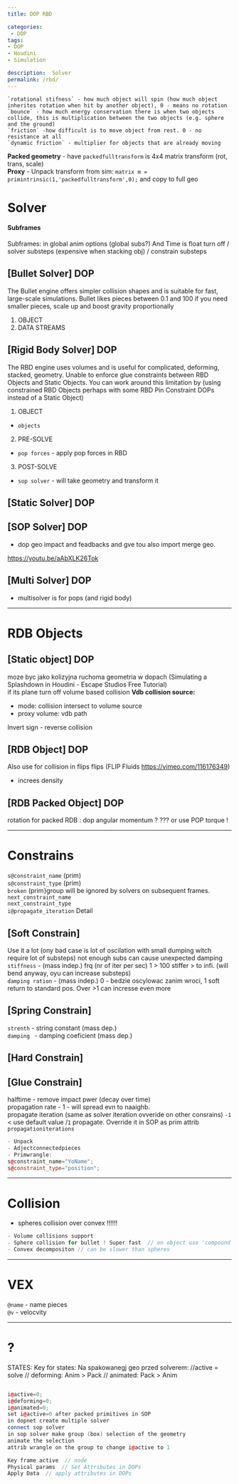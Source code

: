 ```yaml
---
title: DOP RBD

categories:
 - DOP
tags:
- DOP
- Houdini
- Simulation

description:  Solver
permalink: /rbd/
---
```




```
`rotational stifness` - how much object will spin (how much object inherites rotation when hit by another object), 0 - means no rotation  
`bounce` - how much energy conservation there is when two objects collide, this is multiplication between the two objects (e.g. sphere and the ground)  
`friction` -how difficult is to move object from rest. 0 - no resistance at all  
`dynamic friction` - multiplier for objects that are already moving  
```

**Packed geometry** - have `packedfulltransform` is 4x4 matrix transform (rot, trans, scale)  
**Proxy** - Unpack transform from sim: `matrix m = primintrinsic(1,'packedfulltransform',0);` and copy to full geo

# Solver

#### Subframes
Subframes: in global anim options  (global subs?) And Time is float turn off /  solver substeps (expensive when stacking obj)  / constrain substeps  


## [Bullet Solver] DOP
The Bullet engine offers simpler collision shapes and is suitable for fast, large-scale simulations.
Bullet likes pieces between 0.1 and 100 if you need smaller pieces, scale up and boost gravity proportionally  

1. OBJECT
2. DATA STREAMS

## [Rigid Body Solver] DOP   

The RBD engine uses volumes and is useful for complicated, deforming, stacked, geometry. Unable to enforce glue constraints between RBD Objects and Static Objects. You can work around this limitation by  (using constrained RBD Objects perhaps with some RBD Pin Constraint DOPs instead of a Static Object)

1. OBJECT
  - `objects`  
2. PRE-SOLVE
  - `pop forces` - apply pop forces in RBD    
3. POST-SOLVE
  - `sop solver` - will take geometry and transform it  



## [Static Solver] DOP

## [SOP Solver] DOP
- dop geo impact and feadbacks and gve tou also import merge geo.

https://youtu.be/aAbXLK26Tok

## [Multi Solver] DOP  
- multisolver is for pops (and rigid body)  

---

# RDB Objects  

## [Static object] DOP
moze byc jako kolizyjna ruchoma geometria w dopach (Simulating a Splashdown in Houdini - Escape Studios Free Tutorial)  
if its plane turn off volume based collision
**Vdb collision source:**
- mode: collision intersect to volume source
- proxy volume: vdb path  

Invert sign - reverse collision

## [RDB Object] DOP  
Also use for collision in flips  flips  (FLIP Fluids https://vimeo.com/116176349)
- increes density


## [RDB Packed Object] DOP
rotation for packed RDB :  dop angular momentum ? ??? or use POP torque !  

---

# Constrains

`s@constraint_name` (prim)    
`s@constraint_type` (prim)  
`broken` (prim}group will be ignored by solvers on subsequent frames.   
`next_constraint_name`  
`next_constraint_type`   
`i@propagate_iteration`	Detail   

## [Soft Constrain]
Use it a lot (ony bad case is lot of oscilation with small dumping witch require lot of substeps) not enough subs can cause unexpected damping  
`stiffness` - (mass indep.) frq (nr of iter per sec) 1 > 100 stiffer > to infi. (will bend anyway, oyu can increase substeps)   
`damping ration` - (mass indep.) 0 - bedzie oscylowac zanim wroci, 1 soft return to standard pos. Over >1 can incresse even more      

## [Spring Constrain]
`strenth` - string constant (mass dep.)   
`damping ` - damping coeficient (mass dep.)    

## [Hard Constrain]

## [Glue Constrain]
halftime - remove impact pwer (decay over time)  
propagation rate - 1  - will spread evn to naaighb.   
propagate iteration (same as solver iteration ovveride on other consrains) `-1 `< use default value /`1` propagate. Override it in SOP as prim attrib `propagationiterations`   
```cpp
- Unpack
- Adjectconnectedpieces
- Primwrangle:
s@constraint_name="YoName";
s@constraint_type="position";
```
---

# Collision
- spheres collision over convex !!!!!!


```cpp
- Volume collisions support
- Sphere collision for bullet ! Super fast  // on object use 'compound' collision  /// + BAKE ODE in SOP
- Convex decompositon // can be slower than spheres
```



---





# VEX

`@name` - name pieces   
`@v` - velocvity   

---

#  ?

STATES:  Key for states: Na spakowanegj geo przed solverem: //active = solve //  deforming: Anim > Pack  // animated: Pack > Anim  
```cpp

i@active=0;  
i@deforming=0;
i@animated=0;  
set i@active=0 after packed primitives in SOP
in dopnet create multiple solver
connect sop solver
in sop solver make group (box) selection of the geometry
animate the selection
attrib wrangle on the group to change i@active to 1

Key frame active  // node
Physical params  // Set Attributes in DOPs
Apply Data  // apply attributes in DOPs
```
